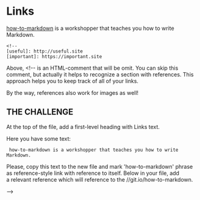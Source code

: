 # Links

[how-to-markdown] is a workshopper that teaches you how to write Markdown.





[how-to-markdown]: //git.io/how-to-markdown





<!--

## LINKS (Exercise 5 of 12)  

  We often need to make a reference for something. There are two ways to  
  create links: inline-style and reference-style.  

  By the way, the easiest way to create a link is to just paste the link  
  into a Markdown file. URLs and URLs in angle brackets will automatically  
  get turned into links:  

     http://www.example.com or <http://www.example.com>  

  |> (http://www.example.com) or <http://www.example.com>  

 ### Inline style  

  Links in Markdown have this format:  

     [text](href "alt")  

  Above, text is text that will be a link, href is your reference to the  
  resource (similar to href attribute in HTML), alt is an alternative text  
  for link (similar to alt attribute in HTML). Text in a link may have any  
  formatting, which means you are able to use emphasis in your links, if  
  needed.  

  Here are more real world examples:  

     [Google](https://www.google.com)  
     [Google Homepage](https://www.google.com "Google Homepage")  

 ## Reference style  

  Sometimes you have to use the same link in different places, so it would  
  be convenient to use one reference for all of these links. So you may do  
  this like so:  

     [NodeSchool Site][ref]  
     [GitHub][1]  
     [Remark parser]  

     Some text to show that the reference links can follow later:  

     [ref]: http://www.nodeschool.io  
     [1]: https://github.com/  
     [Remark parser]: http://remark.js.org/  

  As you may notice above, references are case-insensitive and you are free  
  to use numbers for creating references or use link text itself as its  
  reference.  

  # Amazing!

 References are very handy in cases when you have to write a big document,
 such as documentation for your project. If you have a lot of links and you
 want to easily manage them, you can create a section at the bottom of your
 file and leave all your references there. For example:

    A lot of text. Many [useful] and [important] information here.

    <!-- My References -->
    <!--
    [useful]: http://useful.site
    [important]: https://important.site

 Above, <!-- My References --> <!-- is an HTML-comment that will be omit. You
 can skip this comment, but actually it helps to recognize a section with
 references. This approach helps you to keep track of all of your links.

 By the way, references also work for images as well!

 ## THE CHALLENGE  

  At the top of the file, add a first-level heading with Links text.  

  Here you have some text:  

     how-to-markdown is a workshopper that teaches you how to write Markdown.  

  Please, copy this text to the new file and mark 'how-to-markdown' phrase  
  as reference-style link with reference to itself. Below in your file, add  
  a relevant reference which will reference to the //git.io/how-to-markdown.

-->
